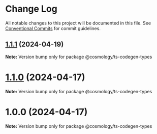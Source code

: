 # Change Log

All notable changes to this project will be documented in this file.
See [Conventional Commits](https://conventionalcommits.org) for commit guidelines.

## [1.1.1](https://github.com/cosmwasm/ts-codegen/compare/@cosmology/ts-codegen-types@1.1.0...@cosmology/ts-codegen-types@1.1.1) (2024-04-19)

**Note:** Version bump only for package @cosmology/ts-codegen-types





# [1.1.0](https://github.com/cosmwasm/ts-codegen/compare/@cosmology/ts-codegen-types@1.0.0...@cosmology/ts-codegen-types@1.1.0) (2024-04-17)

**Note:** Version bump only for package @cosmology/ts-codegen-types





# 1.0.0 (2024-04-17)

**Note:** Version bump only for package @cosmology/ts-codegen-types

